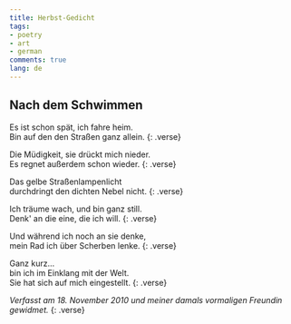 ```yaml
---
title: Herbst-Gedicht
tags:
- poetry
- art
- german
comments: true
lang: de
---
```


## Nach dem Schwimmen

Es ist schon spät, ich fahre heim.   
Bin auf den den Straßen ganz allein.
{: .verse}

Die Müdigkeit, sie drückt mich nieder.   
Es regnet außerdem schon wieder.
{: .verse}

Das gelbe Straßenlampenlicht   
durchdringt den dichten Nebel nicht.
{: .verse}

Ich träume wach, und bin ganz still.   
Denk' an die eine, die ich will.
{: .verse}

Und während ich noch an sie denke,   
mein Rad ich über Scherben lenke.
{: .verse}

Ganz kurz…   
bin ich im Einklang mit der Welt.   
Sie hat sich auf mich eingestellt.
{: .verse}

*Verfasst am 18. November 2010 und meiner damals vormaligen Freundin gewidmet.*
{: .verse}

